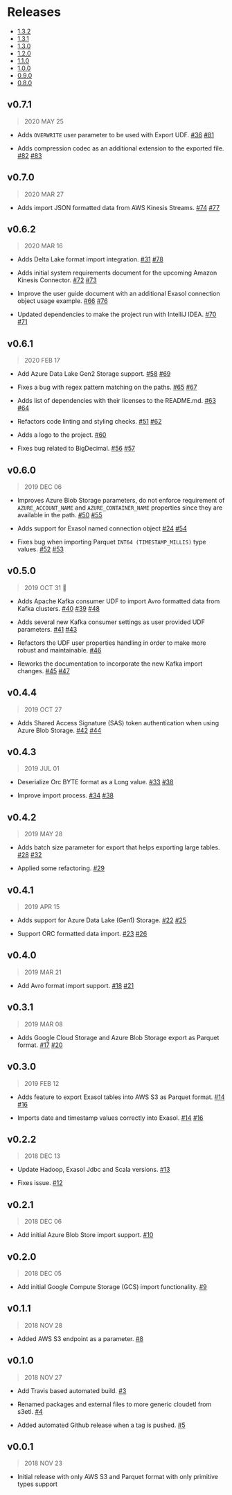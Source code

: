 # Releases

* [1.3.2](changes_1.3.2.md)
* [1.3.1](changes_1.3.1.md)
* [1.3.0](changes_1.3.0.md)
* [1.2.0](changes_1.2.0.md)
* [1.1.0](changes_1.1.0.md)
* [1.0.0](changes_1.0.0.md)
* [0.9.0](changes_0.9.0.md)
* [0.8.0](changes_0.8.0.md)

## v0.7.1

> 2020 MAY 25

* Adds `OVERWRITE` user parameter to be used with Export UDF.
  [#36](https://github.com/exasol/cloud-storage-extension/issues/36)
  [#81](https://github.com/exasol/cloud-storage-extension/pull/81)

* Adds compression codec as an additional extension to the exported file.
  [#82](https://github.com/exasol/cloud-storage-extension/issues/82)
  [#83](https://github.com/exasol/cloud-storage-extension/pull/83)

## v0.7.0

> 2020 MAR 27

* Adds import JSON formatted data from AWS Kinesis Streams.
   [#74](https://github.com/exasol/cloud-storage-extension/issues/74)
   [#77](https://github.com/exasol/cloud-storage-extension/pull/77)

## v0.6.2

> 2020 MAR 16

* Adds Delta Lake format import integration.
  [#31](https://github.com/exasol/cloud-storage-extension/issues/31)
  [#78](https://github.com/exasol/cloud-storage-extension/pull/78)

* Adds initial system requirements document for the upcoming Amazon Kinesis
  Connector.
  [#72](https://github.com/exasol/cloud-storage-extension/issues/72)
  [#73](https://github.com/exasol/cloud-storage-extension/pull/73)

* Improve the user guide document with an additional Exasol connection object
  usage example.
  [#66](https://github.com/exasol/cloud-storage-extension/issues/66)
  [#76](https://github.com/exasol/cloud-storage-extension/pull/76)

* Updated dependencies to make the project run with IntelliJ IDEA.
  [#70](https://github.com/exasol/cloud-storage-extension/issues/70)
  [#71](https://github.com/exasol/cloud-storage-extension/pull/71)

## v0.6.1

> 2020 FEB 17

* Add Azure Data Lake Gen2 Storage support.
  [#58](https://github.com/exasol/cloud-storage-extension/issues/58)
  [#69](https://github.com/exasol/cloud-storage-extension/pull/69)

* Fixes a bug with regex pattern matching on the paths.
  [#65](https://github.com/exasol/cloud-storage-extension/issues/65)
  [#67](https://github.com/exasol/cloud-storage-extension/pull/67)

* Adds list of dependencies with their licenses to the README.md.
  [#63](https://github.com/exasol/cloud-storage-extension/issues/63)
  [#64](https://github.com/exasol/cloud-storage-extension/pull/64)

* Refactors code linting and styling checks.
  [#51](https://github.com/exasol/cloud-storage-extension/issues/51)
  [#62](https://github.com/exasol/cloud-storage-extension/pull/62)

* Adds a logo to the project.
  [#60](https://github.com/exasol/cloud-storage-extension/pull/60)

* Fixes bug related to BigDecimal.
  [#56](https://github.com/exasol/cloud-storage-extension/issues/56)
  [#57](https://github.com/exasol/cloud-storage-extension/pull/57)

## v0.6.0

> 2019 DEC 06

* Improves Azure Blob Storage parameters, do not enforce requirement of
  `AZURE_ACCOUNT_NAME` and `AZURE_CONTAINER_NAME` properties since they are
  available in the path.
  [#50](https://github.com/exasol/cloud-storage-extension/issues/50)
  [#55](https://github.com/exasol/cloud-storage-extension/pull/55)

* Adds support for Exasol named connection object
  [#24](https://github.com/exasol/cloud-storage-extension/issues/24)
  [#54](https://github.com/exasol/cloud-storage-extension/pull/54)

* Fixes bug when importing Parquet `INT64 (TIMESTAMP_MILLIS)` type values.
  [#52](https://github.com/exasol/cloud-storage-extension/issues/52)
  [#53](https://github.com/exasol/cloud-storage-extension/pull/53)

## v0.5.0

> 2019 OCT 31 :jack_o_lantern:

* Adds Apache Kafka consumer UDF to import Avro formatted data from Kafka
  clusters. [#40](https://github.com/exasol/cloud-storage-extension/issues/40)
  [#39](https://github.com/exasol/cloud-storage-extension/pull/39)
  [#48](https://github.com/exasol/cloud-storage-extension/pull/48)

* Adds several new Kafka consumer settings as user provided UDF parameters.
  [#41](https://github.com/exasol/cloud-storage-extension/issues/41)
  [#43](https://github.com/exasol/cloud-storage-extension/pull/43)

* Refactors the UDF user properties handling in order to make more robust and
  maintainable. [#46](https://github.com/exasol/cloud-storage-extension/pull/46)

* Reworks the documentation to incorporate the new Kafka import changes.
  [#45](https://github.com/exasol/cloud-storage-extension/issues/45)
  [#47](https://github.com/exasol/cloud-storage-extension/pull/47)

## v0.4.4

> 2019 OCT 27

* Adds Shared Access Signature (SAS) token authentication when using Azure Blob
  Storage. [#42](https://github.com/exasol/cloud-storage-extension/issues/42)
  [#44](https://github.com/exasol/cloud-storage-extension/pull/44)

## v0.4.3

> 2019 JUL 01

* Deserialize Orc BYTE format as a Long value.
  [#33](https://github.com/exasol/cloud-storage-extension/issues/33)
  [#38](https://github.com/exasol/cloud-storage-extension/pull/38)

* Improve import process.
  [#34](https://github.com/exasol/cloud-storage-extension/issues/34)
  [#38](https://github.com/exasol/cloud-storage-extension/pull/38)

## v0.4.2

> 2019 MAY 28

* Adds batch size parameter for export that helps exporting large tables.
  [#28](https://github.com/exasol/cloud-storage-extension/issues/28)
  [#32](https://github.com/exasol/cloud-storage-extension/pull/32)

* Applied some refactoring.
  [#29](https://github.com/exasol/cloud-storage-extension/pull/29)

## v0.4.1

> 2019 APR 15

* Adds support for Azure Data Lake (Gen1) Storage.
  [#22](https://github.com/exasol/cloud-storage-extension/issues/22)
  [#25](https://github.com/exasol/cloud-storage-extension/pull/25)

* Support ORC formatted data import.
  [#23](https://github.com/exasol/cloud-storage-extension/issues/23)
  [#26](https://github.com/exasol/cloud-storage-extension/pull/26)

## v0.4.0

> 2019 MAR 21

* Add Avro format import support.
  [#18](https://github.com/exasol/cloud-storage-extension/issues/18)
  [#21](https://github.com/exasol/cloud-storage-extension/pull/21)

## v0.3.1

> 2019 MAR 08

* Adds Google Cloud Storage and Azure Blob Storage export as Parquet format.
  [#17](https://github.com/exasol/cloud-storage-extension/issues/17)
  [#20](https://github.com/exasol/cloud-storage-extension/pull/20)

## v0.3.0

> 2019 FEB 12

* Adds feature to export Exasol tables into AWS S3 as Parquet format.
  [#14](https://github.com/exasol/cloud-storage-extension/issues/14)
  [#16](https://github.com/exasol/cloud-storage-extension/pull/16)

* Imports date and timestamp values correctly into Exasol.
  [#14](https://github.com/exasol/cloud-storage-extension/issues/14)
  [#16](https://github.com/exasol/cloud-storage-extension/pull/16)

## v0.2.2

> 2018 DEC 13

* Update Hadoop, Exasol Jdbc and Scala versions.
  [#13](https://github.com/exasol/cloud-storage-extension/pull/13)

* Fixes issue.
  [#12](https://github.com/exasol/cloud-storage-extension/issues/12)

## v0.2.1

> 2018 DEC 06

* Add initial Azure Blob Store import support.
  [#10](https://github.com/exasol/cloud-storage-extension/pull/10)

## v0.2.0

> 2018 DEC 05

* Add initial Google Compute Storage (GCS) import functionality.
  [#9](https://github.com/exasol/cloud-storage-extension/pull/9)

## v0.1.1

> 2018 NOV 28

* Added AWS S3 endpoint as a parameter.
  [#8](https://github.com/exasol/cloud-storage-extension/pull/8)

## v0.1.0

> 2018 NOV 27

* Add Travis based automated build.
  [#3](https://github.com/exasol/cloud-storage-extension/pull/3)

* Renamed packages and external files to more generic cloudetl from s3etl.
  [#4](https://github.com/exasol/cloud-storage-extension/pull/4)

* Added automated Github release when a tag is pushed.
  [#5](https://github.com/exasol/cloud-storage-extension/pull/5)

## v0.0.1

> 2018 NOV 23

* Initial release with only AWS S3 and Parquet format with only primitive types
  support
